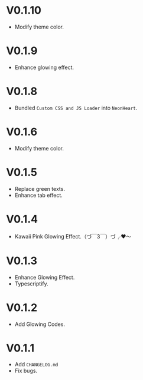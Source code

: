 # V0.1.10
- Modify theme color.

# V0.1.9
- Enhance glowing effect.

# V0.1.8
- Bundled `Custom CSS and JS Loader` into `NeonHeart`.

# V0.1.6
- Modify theme color.

# V0.1.5
- Replace green texts. 
- Enhance tab effect.

# V0.1.4
- Kawaii Pink Glowing Effect.（づ￣3￣）づ╭❤～

# V0.1.3
- Enhance Glowing Effect.
- Typescriptify.

# V0.1.2
- Add Glowing Codes.

# V0.1.1
- Add `CHANGELOG.md`
- Fix bugs.